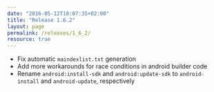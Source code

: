 ```yaml
---
date: "2016-05-12T10:07:35+02:00"
title: "Release 1.6.2"
layout: page
permalink: /releases/1_6_2/
resource: true
---
```


* Fix automatic `maindexlist.txt` generation
* Add more workarounds for race conditions in android builder code
* Rename `android:install-sdk` and `android:update-sdk` to `android-install` and `android-update`, respectively
